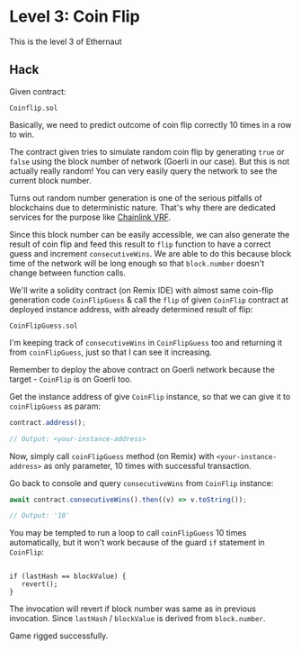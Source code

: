 # Level 3: Coin Flip

This is the level 3 of Ethernaut

## Hack

Given contract:

```
Coinflip.sol
```

Basically, we need to predict outcome of coin flip correctly 10 times in a row to win.

The contract given tries to simulate random coin flip by generating `true` or `false` using the block number of network (Goerli in our case). But this is not actually really random! You can very easily query the network to see the current block number.

Turns out random number generation is one of the serious pitfalls of blockchains due to deterministic nature. That's why there are dedicated services for the purpose like [Chainlink VRF](https://blog.chain.link/random-number-generation-solidity/).

Since this block number can be easily accessible, we can also generate the result of coin flip and feed this result to `flip` function to have a correct guess and increment `consecutiveWins`. We are able to do this because block time of the network will be long enough so that `block.number` doesn't change between function calls.

We'll write a solidity contract (on Remix IDE) with almost same coin-flip generation code `CoinFlipGuess` & call the `flip` of given `CoinFlip` contract at deployed instance address, with already determined result of flip:

```
CoinFlipGuess.sol
```

I'm keeping track of `consecutiveWins` in `CoinFlipGuess` too and returning it from `coinFlipGuess`, just so that I can see it increasing.

Remember to deploy the above contract on Goerli network because the target - `CoinFlip` is on Goerli too.

Get the instance address of give `CoinFlip` instance, so that we can give it to `coinFlipGuess` as param:

```javascript
contract.address();

// Output: <your-instance-address>
```

Now, simply call `coinFlipGuess` method (on Remix) with `<your-instance-address>` as only parameter, 10 times with successful transaction.

Go back to console and query `consecutiveWins` from `CoinFlip` instance:

```javascript
await contract.consecutiveWins().then((v) => v.toString());

// Output: '10'
```

You may be tempted to run a loop to call `coinFlipGuess` 10 times automatically, but it won't work because of the guard `if` statement in `CoinFlip`:

```

if (lastHash == blockValue) {
   revert();
}
```

The invocation will revert if block number was same as in previous invocation. Since `lastHash` / `blockValue` is derived from `block.number`.

Game rigged successfully.
